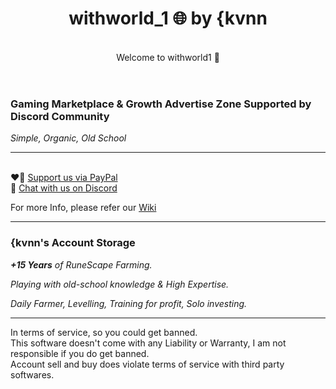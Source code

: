 <header>

<!--
  <<< Author notes: Course header >>>
  Include a 1280×640 image, course title in sentence case, and a concise description in emphasis.
  In your repository settings: enable template repository, add your 1280×640 social image, auto delete head branches.
  Add your open source license, GitHub uses MIT license.
-->

# withworld_1 🌐 by {kvnn

<br>Welcome to withworld1 :wave:

</header>

<!--
  <<< Author notes: Step 1 >>>
  Choose 3-5 steps for your course.
  The first step is always the hardest, so pick something easy!
  Link to docs.github.com for further explanations.
  Encourage users to open new tabs for steps!
-->

### Gaming Marketplace & Growth Advertise Zone Supported by Discord Community


_Simple, Organic, Old School_


---
<br>❤️‍🔥 [Support us via PayPal](paypal.com/paypalme/kvnn1337)
<br>🔗 [Chat with us on Discord](https://discord.gg/zKeN743a95)

For more Info, please refer our [Wiki](https://github.com/kvnnworld1/world1/wiki)

---

### {kvnn's Account Storage

_**+15 Years** of RuneScape Farming._

_Playing with old-school knowledge & High Expertise._

_Daily Farmer, Levelling, Training for profit, Solo investing._

---
In terms of service, so you could get banned. 
<br> This software doesn't come with any Liability or Warranty, I am not responsible if you do get banned.
<br> Account sell and buy does violate terms of service with third party softwares.
</footer>
